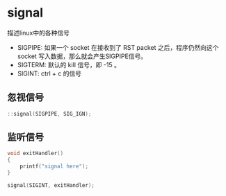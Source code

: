 # signal

描述linux中的各种信号

* SIGPIPE: 如果一个 socket 在接收到了 RST packet 之后，程序仍然向这个 socket 写入数据，那么就会产生SIGPIPE信号。
* SIGTERM: 默认的 kill 信号，即 -15 。
* SIGINT: ctrl + c 的信号

## 忽视信号

```c
::signal(SIGPIPE, SIG_IGN);
```

## 监听信号

```c
void exitHandler()
{
    printf("signal here");
}

signal(SIGINT, exitHandler);
```